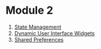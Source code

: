 # Module 2

1. [State Management](https://github.com/saiankit/Flutter-Summer-Group-2021/blob/master/Module%203/1.StateManagement.md)
2. [Dynamic User Interface Widgets](https://github.com/saiankit/Flutter-Summer-Group-2021/blob/master/Module%203/2.DynamicUserInterface.md)
4. [Shared Preferences](https://github.com/saiankit/Flutter-Summer-Group-2021/blob/master/Module%203/3.SharedPreferences.md)